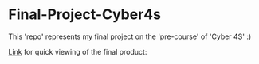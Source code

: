 # Final-Project-Cyber4s

This 'repo' represents my final project on the 'pre-course' of 'Cyber 4S' :)

[Link](https://htmlpreview.github.io/?http://127.0.0.1:5500/Final-Project-Cyber4s/Final%20project%20-%20YBO/index.html) for quick viewing of the final product:

